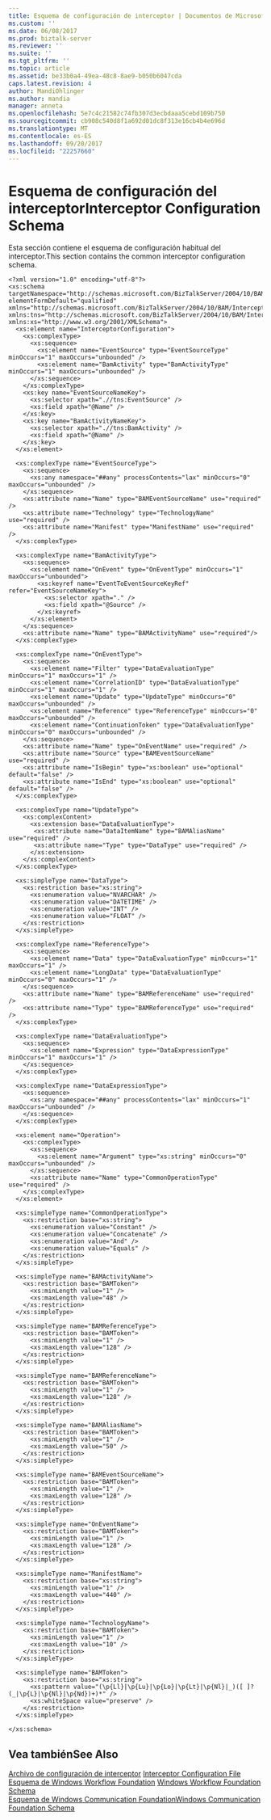 ```yaml
---
title: Esquema de configuración de interceptor | Documentos de Microsoft
ms.custom: ''
ms.date: 06/08/2017
ms.prod: biztalk-server
ms.reviewer: ''
ms.suite: ''
ms.tgt_pltfrm: ''
ms.topic: article
ms.assetid: be33b0a4-49ea-48c8-8ae9-b050b6047cda
caps.latest.revision: 4
author: MandiOhlinger
ms.author: mandia
manager: anneta
ms.openlocfilehash: 5e7c4c21582c74fb307d3ecbdaaa5cebd109b750
ms.sourcegitcommit: cb908c540d8f1a692d01dc8f313e16cb4b4e696d
ms.translationtype: MT
ms.contentlocale: es-ES
ms.lasthandoff: 09/20/2017
ms.locfileid: "22257660"
---
```

# <a name="interceptor-configuration-schema"></a><span data-ttu-id="a841b-102">Esquema de configuración del interceptor</span><span class="sxs-lookup"><span data-stu-id="a841b-102">Interceptor Configuration Schema</span></span>
<span data-ttu-id="a841b-103">Esta sección contiene el esquema de configuración habitual del interceptor.</span><span class="sxs-lookup"><span data-stu-id="a841b-103">This section contains the common interceptor configuration schema.</span></span>  
  
```  
<?xml version="1.0" encoding="utf-8"?>  
<xs:schema targetNamespace="http://schemas.microsoft.com/BizTalkServer/2004/10/BAM/InterceptorConfiguration" elementFormDefault="qualified" xmlns="http://schemas.microsoft.com/BizTalkServer/2004/10/BAM/InterceptorConfiguration" xmlns:tns="http://schemas.microsoft.com/BizTalkServer/2004/10/BAM/InterceptorConfiguration" xmlns:xs="http://www.w3.org/2001/XMLSchema">  
  <xs:element name="InterceptorConfiguration">  
    <xs:complexType>  
      <xs:sequence>  
        <xs:element name="EventSource" type="EventSourceType" minOccurs="1" maxOccurs="unbounded" />  
        <xs:element name="BamActivity" type="BamActivityType" minOccurs="1" maxOccurs="unbounded" />  
      </xs:sequence>  
    </xs:complexType>  
    <xs:key name="EventSourceNameKey">  
      <xs:selector xpath=".//tns:EventSource" />  
      <xs:field xpath="@Name" />  
    </xs:key>  
    <xs:key name="BamActivityNameKey">  
      <xs:selector xpath=".//tns:BamActivity" />  
      <xs:field xpath="@Name" />  
    </xs:key>  
  </xs:element>  
  
  <xs:complexType name="EventSourceType">  
    <xs:sequence>  
      <xs:any namespace="##any" processContents="lax" minOccurs="0" maxOccurs="unbounded" />  
    </xs:sequence>  
    <xs:attribute name="Name" type="BAMEventSourceName" use="required" />  
    <xs:attribute name="Technology" type="TechnologyName" use="required" />  
    <xs:attribute name="Manifest" type="ManifestName" use="required" />  
  </xs:complexType>  
  
  <xs:complexType name="BamActivityType">  
    <xs:sequence>  
      <xs:element name="OnEvent" type="OnEventType" minOccurs="1" maxOccurs="unbounded">  
        <xs:keyref name="EventToEventSourceKeyRef" refer="EventSourceNameKey">  
          <xs:selector xpath="." />  
          <xs:field xpath="@Source" />  
        </xs:keyref>  
      </xs:element>  
    </xs:sequence>  
    <xs:attribute name="Name" type="BAMActivityName" use="required"/>  
  </xs:complexType>  
  
  <xs:complexType name="OnEventType">  
    <xs:sequence>  
      <xs:element name="Filter" type="DataEvaluationType" minOccurs="1" maxOccurs="1" />  
      <xs:element name="CorrelationID" type="DataEvaluationType" minOccurs="1" maxOccurs="1" />  
      <xs:element name="Update" type="UpdateType" minOccurs="0" maxOccurs="unbounded" />  
      <xs:element name="Reference" type="ReferenceType" minOccurs="0" maxOccurs="unbounded" />  
      <xs:element name="ContinuationToken" type="DataEvaluationType" minOccurs="0" maxOccurs="unbounded" />  
    </xs:sequence>  
    <xs:attribute name="Name" type="OnEventName" use="required" />  
    <xs:attribute name="Source" type="BAMEventSourceName" use="required" />  
    <xs:attribute name="IsBegin" type="xs:boolean" use="optional" default="false" />  
    <xs:attribute name="IsEnd" type="xs:boolean" use="optional" default="false" />  
  </xs:complexType>  
  
  <xs:complexType name="UpdateType">  
    <xs:complexContent>  
      <xs:extension base="DataEvaluationType">  
       <xs:attribute name="DataItemName" type="BAMAliasName" use="required" />  
       <xs:attribute name="Type" type="DataType" use="required" />  
      </xs:extension>  
    </xs:complexContent>  
  </xs:complexType>  
  
  <xs:simpleType name="DataType">  
    <xs:restriction base="xs:string">  
      <xs:enumeration value="NVARCHAR" />  
      <xs:enumeration value="DATETIME" />  
      <xs:enumeration value="INT" />  
      <xs:enumeration value="FLOAT" />  
    </xs:restriction>  
  </xs:simpleType>  
  
  <xs:complexType name="ReferenceType">  
    <xs:sequence>  
      <xs:element name="Data" type="DataEvaluationType" minOccurs="1" maxOccurs="1" />  
      <xs:element name="LongData" type="DataEvaluationType" minOccurs="0" maxOccurs="1" />  
    </xs:sequence>  
    <xs:attribute name="Name" type="BAMReferenceName" use="required" />  
    <xs:attribute name="Type" type="BAMReferenceType" use="required" />  
  </xs:complexType>  
  
  <xs:complexType name="DataEvaluationType">  
    <xs:sequence>  
      <xs:element name="Expression" type="DataExpressionType" minOccurs="1" maxOccurs="1" />  
    </xs:sequence>  
  </xs:complexType>  
  
  <xs:complexType name="DataExpressionType">  
    <xs:sequence>  
      <xs:any namespace="##any" processContents="lax" minOccurs="1" maxOccurs="unbounded" />  
    </xs:sequence>  
  </xs:complexType>  
  
  <xs:element name="Operation">  
    <xs:complexType>  
      <xs:sequence>  
        <xs:element name="Argument" type="xs:string" minOccurs="0" maxOccurs="unbounded" />  
      </xs:sequence>  
      <xs:attribute name="Name" type="CommonOperationType" use="required" />  
    </xs:complexType>  
  </xs:element>  
  
  <xs:simpleType name="CommonOperationType">  
    <xs:restriction base="xs:string">  
      <xs:enumeration value="Constant" />  
      <xs:enumeration value="Concatenate" />  
      <xs:enumeration value="And" />  
      <xs:enumeration value="Equals" />  
    </xs:restriction>  
  </xs:simpleType>  
  
  <xs:simpleType name="BAMActivityName">  
    <xs:restriction base="BAMToken">  
      <xs:minLength value="1" />  
      <xs:maxLength value="48" />  
    </xs:restriction>  
  </xs:simpleType>  
  
  <xs:simpleType name="BAMReferenceType">  
    <xs:restriction base="BAMToken">  
      <xs:minLength value="1" />  
      <xs:maxLength value="128" />  
    </xs:restriction>  
  </xs:simpleType>  
  
  <xs:simpleType name="BAMReferenceName">  
    <xs:restriction base="BAMToken">  
      <xs:minLength value="1" />  
      <xs:maxLength value="128" />  
    </xs:restriction>  
  </xs:simpleType>  
  
  <xs:simpleType name="BAMAliasName">  
    <xs:restriction base="BAMToken">  
      <xs:minLength value="1" />  
      <xs:maxLength value="50" />  
    </xs:restriction>  
  </xs:simpleType>  
  
  <xs:simpleType name="BAMEventSourceName">  
    <xs:restriction base="BAMToken">  
      <xs:minLength value="1" />  
      <xs:maxLength value="128" />  
    </xs:restriction>  
  </xs:simpleType>  
  
  <xs:simpleType name="OnEventName">  
    <xs:restriction base="BAMToken">  
      <xs:minLength value="1" />  
      <xs:maxLength value="128" />  
    </xs:restriction>  
  </xs:simpleType>  
  
  <xs:simpleType name="ManifestName">  
    <xs:restriction base="xs:string">  
      <xs:minLength value="1" />  
      <xs:maxLength value="440" />  
    </xs:restriction>  
  </xs:simpleType>  
  
  <xs:simpleType name="TechnologyName">  
    <xs:restriction base="BAMToken">  
      <xs:minLength value="1" />  
      <xs:maxLength value="10" />  
    </xs:restriction>  
  </xs:simpleType>  
  
  <xs:simpleType name="BAMToken">  
    <xs:restriction base="xs:string">  
      <xs:pattern value="(\p{Ll}|\p{Lu}|\p{Lo}|\p{Lt}|\p{Nl}|_)([ ]?(_|\p{L}|\p{Nl}|\p{Nd})+)*" />  
      <xs:whiteSpace value="preserve" />  
    </xs:restriction>  
  </xs:simpleType>  
  
</xs:schema>  
```  
  
## <a name="see-also"></a><span data-ttu-id="a841b-104">Vea también</span><span class="sxs-lookup"><span data-stu-id="a841b-104">See Also</span></span>  
 <span data-ttu-id="a841b-105">[Archivo de configuración de interceptor](../core/interceptor-configuration-file.md) </span><span class="sxs-lookup"><span data-stu-id="a841b-105">[Interceptor Configuration File](../core/interceptor-configuration-file.md) </span></span>  
 <span data-ttu-id="a841b-106">[Esquema de Windows Workflow Foundation](../core/windows-workflow-foundation-schema.md) </span><span class="sxs-lookup"><span data-stu-id="a841b-106">[Windows Workflow Foundation Schema](../core/windows-workflow-foundation-schema.md) </span></span>  
 [<span data-ttu-id="a841b-107">Esquema de Windows Communication Foundation</span><span class="sxs-lookup"><span data-stu-id="a841b-107">Windows Communication Foundation Schema</span></span>](../core/windows-communication-foundation-schema.md)